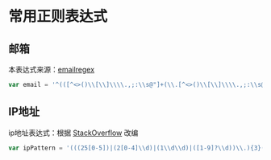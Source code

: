 # 常用正则表达式
## 邮箱
本表达式来源：[emailregex](emailregex.com)
```javascript
var email = '^(([^<>()\\[\\]\\\\.,;:\\s@"]+(\\.[^<>()\\[\\]\\\\.,;:\\s@"]+)*)|(".+"))@((\\[[0-9]{1,3}\\.[0-9]{1,3}\\.[0-9]{1,3}\\.[0-9]{1,3}])|(([a-zA-Z\\-0-9]+\\.)+[a-zA-Z]{2,}))$';
```

## IP地址
ip地址表达式：根据  [StackOverflow](http://stackoverflow.com/questions/26119630/html5-pattern-for-validating-ip-with-mask)  改编
```javascript
var ipPattern = '(((25[0-5])|(2[0-4]\\d)|(1\\d\\d)|([1-9]?\\d))\\.){3}((25[0-5])|(2[0-4]\\d)|(1\\d\\d)|([1-9]?\\d))';
```
